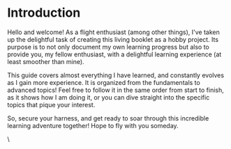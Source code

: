 # Introduction

Hello and welcome! As a flight enthusiast (among other things), I've taken up the delightful task of creating this living booklet as a hobby project. Its purpose is to not only document my own learning progress but also to provide you, my fellow enthusiast, with a delightful learning experience (at least smoother than mine).

This guide covers almost everything I have learned, and constantly evolves as I gain more experience. It is organized from the fundamentals to advanced topics! Feel free to follow it in the same order from start to finish, as it shows how I am doing it, or you can dive straight into the specific topics that pique your interest.

So, secure your harness, and get ready to soar through this incredible learning adventure together! Hope to fly with you someday.

\
